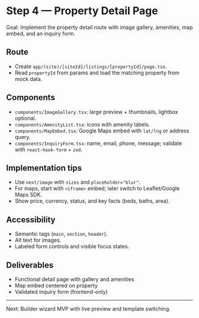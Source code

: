 # Step 4 — Property Detail Page

Goal: Implement the property detail route with image gallery, amenities, map embed, and an inquiry form.

## Route
- Create `app/(site)/[siteId]/listings/[propertyId]/page.tsx`.
- Read `propertyId` from params and load the matching property from mock data.

## Components
- `components/ImageGallery.tsx`: large preview + thumbnails, lightbox optional.
- `components/AmenityList.tsx`: icons with amenity labels.
- `components/MapEmbed.tsx`: Google Maps embed with `lat/lng` or address query.
- `components/InquiryForm.tsx`: name, email, phone, message; validate with `react-hook-form` + `zod`.

## Implementation tips
- Use `next/image` with `sizes` and `placeholder="blur"`.
- For maps, start with `<iframe>` embed; later switch to Leaflet/Google Maps SDK.
- Show price, currency, status, and key facts (beds, baths, area).

## Accessibility
- Semantic tags (`main`, `section`, `header`).
- Alt text for images.
- Labeled form controls and visible focus states.

## Deliverables
- Functional detail page with gallery and amenities
- Map embed centered on property
- Validated inquiry form (frontend-only)

---

Next: Builder wizard MVP with live preview and template switching.